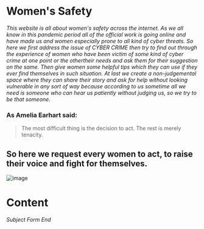 # Women's Safety
*This website is all about women's safety across the internet. As we all know in this pandemic period  all of the official work is going online and have made us and women  especially prone to all kind of cyber threats. So here we first address the issue of CYBER CRIME then try to find out through the experience of women who have been victim of some kind of cyber crime at one point or the othertheir needs and ask them for their suggestion on the same. Then give women some helpful tips which they can use if they ever find themselves in such situation. At last we create a non-judgemental space where they can share their story and ask for help without looking vulnerable in any sort of way because according to us sometime all we need is someone who can hear us patiently without judging us, so we try to be that someone.*
### As Amelia Earhart said:
> The most difficult thing is the decision to act.
> The rest is merely tenacity.
## So here we request every women to act, to raise their voice and fight for themselves.
![image](https://user-images.githubusercontent.com/81457490/114280465-f8fb0f00-9a56-11eb-99cf-971df651d395.png)

# Content
*Subject*
*Form*
*End*
